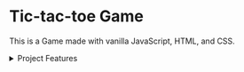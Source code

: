 # Tic-tac-toe Game

This is a Game made with vanilla JavaScript, HTML, and CSS.

<details>
<summary >Project Features</summary>

### Configure

Setting up player names with modal overlay validate user input and show validation feedback

### Start Game

Start game button should clear current board or game over message

### Turn-Based Gameplay

Switching between the two players

### Select Fields & Check for winner

Game fields are clickable & players symbol are displayed, check for winner after every turn.

### Show Game Over window

Present Game Over message that highlights the winner once game ends.

</details>
